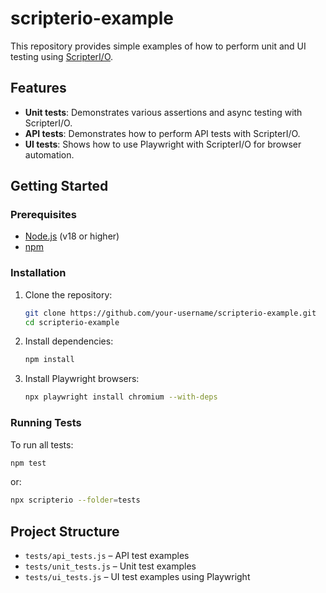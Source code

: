 # scripterio-example

This repository provides simple examples of how to perform unit and UI testing using [ScripterI/O](https://www.npmjs.com/package/scripterio).

## Features

- **Unit tests**: Demonstrates various assertions and async testing with ScripterI/O.
- **API tests**: Demonstrates how to perform API tests with ScripterI/O.
- **UI tests**: Shows how to use Playwright with ScripterI/O for browser automation.

## Getting Started

### Prerequisites

- [Node.js](https://nodejs.org/) (v18 or higher)
- [npm](https://www.npmjs.com/)

### Installation

1. Clone the repository:
   ```sh
   git clone https://github.com/your-username/scripterio-example.git
   cd scripterio-example
   ```
2. Install dependencies:
   ```sh
   npm install
   ```
3. Install Playwright browsers:
   ```sh
   npx playwright install chromium --with-deps
   ```

### Running Tests

To run all tests:

```sh
npm test
```
or:

```sh
npx scripterio --folder=tests
```

## Project Structure

- `tests/api_tests.js` – API test examples
- `tests/unit_tests.js` – Unit test examples
- `tests/ui_tests.js` – UI test examples using Playwright
